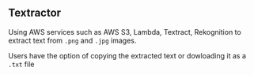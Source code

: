 ## Textractor

Using AWS services such as AWS S3, Lambda, Textract, Rekognition to extract text from `.png` and `.jpg` images.

Users have the option of copying the extracted text or dowloading it as a `.txt` file